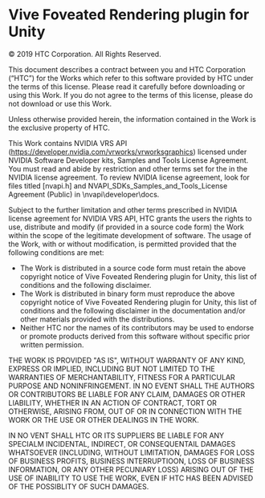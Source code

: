 # Vive Foveated Rendering plugin for Unity
© 2019 HTC Corporation. All Rights Reserved.

This document describes a contract between you and HTC Corporation (“HTC”) for the
Works which refer to this software provided by HTC under the terms of this license.
Please read it carefully before downloading or using this Work. If you do not agree to
the terms of this license, please do not download or use this Work.

Unless otherwise provided herein, the information contained in the Work is the
exclusive property of HTC.

This Work contains NVIDIA VRS API
(https://developer.nvidia.com/vrworks/vrworksgraphics) licensed under NVIDIA Software
Developer kits, Samples and Tools License Agreement. You must read and abide
by restriction and other terms set for the in the NVIDIA license agreement. To review
NVIDIA license agreement, look for files titled [nvapi.h] and
NVAPI_SDKs_Samples_and_Tools_License Agreement (Public) in
\nvapi\developer\docs\.

Subject to the further limitation and other terms prescribed in NVIDIA license
agreement for NVIDIA VRS API, HTC grants the users the rights to use, distribute and
modify (if provided in a source code form) the Work within the scope of the legitimate
development of software.
The usage of the Work, with or without modification, is permitted provided that the
following conditions are met:
* The Work is distributed in a source code form must retain the above copyright
notice of Vive Foveated Rendering plugin for Unity, this list of conditions and the
following disclaimer.
* The Work is distributed in binary form must reproduce the above copyright notice
of Vive Foveated Rendering plugin for Unity, this list of conditions and the following
disclaimer in the documentation and/or other materials provided with the
distributions.
* Neither HTC nor the names of its contributors may be used to endorse or promote
products derived from this software without specific prior written permission.

THE WORK IS PROVIDED "AS IS", WITHOUT WARRANTY OF ANY KIND, EXPRESS OR
IMPLIED, INCLUDING BUT NOT LIMITED TO THE WARRANTIES OF MERCHANTABILITY,
FITNESS FOR A PARTICULAR PURPOSE AND NONINFRINGEMENT. IN NO EVENT SHALL
THE AUTHORS OR CONTRIBUTORS BE LIABLE FOR ANY CLAIM, DAMAGES OR OTHER
LIABILITY, WHETHER IN AN ACTION OF CONTRACT, TORT OR OTHERWISE, ARISING
FROM, OUT OF OR IN CONNECTION WITH THE WORK OR THE USE OR OTHER DEALINGS
IN THE WORK.

IN NO VENT SHALL HTC OR ITS SUPPLIERS BE LIABLE FOR ANY SPECIALM INCIDENTAL,
INDIRECT, OR CONSEQUENTAIL DAMAGES WHATSOEVER (INCLUDING, WITHOUT
LIMITATION, DAMAGES FOR LOSS OF BUSINESS PROFITS, BUSINESS INTERRUPTIOON,
LOSS OF BUSINESS INFORMATION, OR ANY OTHER PECUNIARY LOSS) ARISING OUT OF
THE USE OF INABILITY TO USE THE WORK, EVEN IF HTC HAS BEEN ADVISED OF THE
POSSIBLITY OF SUCH DAMAGES.
